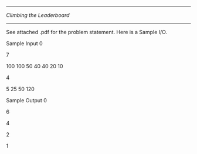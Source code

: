 **************************
*Climbing the Leaderboard*
**************************

See attached .pdf for the problem statement. Here is a Sample I/O.


Sample Input 0

7

100 100 50 40 40 20 10

4

5 25 50 120


Sample Output 0

6

4

2

1